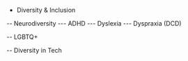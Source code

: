 - Diversity & Inclusion

-- Neurodiversity
--- ADHD
--- Dyslexia
--- Dyspraxia (DCD)

-- LGBTQ+

-- Diversity in Tech